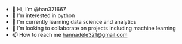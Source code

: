 - 👋 Hi, I’m @han321667
- 👀 I’m interested in python
- 🌱 I’m currently learning  data science and analytics 
- 💞️ I’m looking to collaborate on projects including machine learning
- 📫 How to reach me hannadele321@gmail.com

<!---
han321667/han321667 is a ✨ special ✨ repository because its `README.md` (this file) appears on your GitHub profile.
You can click the Preview link to take a look at your changes.
--->
